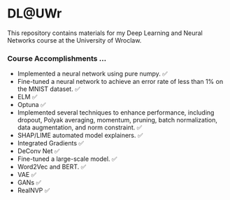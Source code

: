 # DL@UWr
This repository contains materials for my Deep Learning and Neural Networks course at the University of Wroclaw.

### Course Accomplishments ...

- Implemented a neural network using pure numpy. ✅
- Fine-tuned a neural network to achieve an error rate of less than 1% on the MNIST dataset. ✅
- ELM ✅
- Optuna ✅
- Implemented several techniques to enhance performance, including dropout, Polyak averaging, momentum, pruning, batch normalization, data augmentation, and norm constraint. ✅
- SHAP/LIME automated model explainers. ✅
- Integrated Gradients ✅
- DeConv Net ✅
- Fine-tuned a large-scale model. ✅
- Word2Vec and BERT. ✅
- VAE ✅
- GANs ✅
- RealNVP ✅
